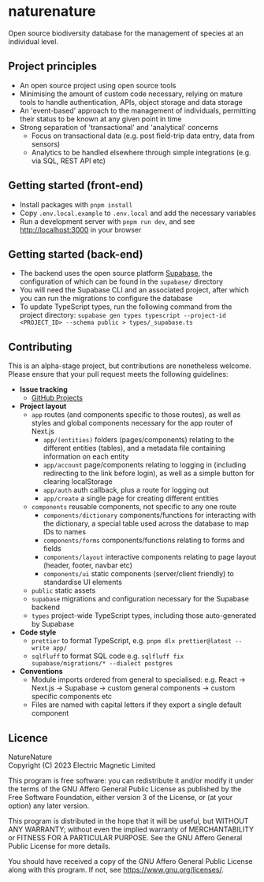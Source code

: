 # naturenature

Open source biodiversity database for the management of species at an individual level.

## Project principles

- An open source project using open source tools
- Minimising the amount of custom code necessary, relying on mature tools to handle authentication, APIs, object storage and data storage
- An 'event-based' approach to the management of individuals, permitting their status to be known at any given point in time
- Strong separation of 'transactional' and 'analytical' concerns
  - Focus on transactional data (e.g. post field-trip data entry, data from sensors)
  - Analytics to be handled elsewhere through simple integrations (e.g. via SQL, REST API etc)

## Getting started (front-end)

- Install packages with `pnpm install`
- Copy `.env.local.example` to `.env.local` and add the necessary variables
- Run a development server with `pnpm run dev`, and see [http://localhost:3000](http://localhost:3000) in your browser

## Getting started (back-end)

- The backend uses the open source platform [Supabase](https://supabase.com/), the configuration of which can be found in the `supabase/` directory
- You will need the Supabase CLI and an associated project, after which you can run the migrations to configure the database
- To update TypeScript types, run the following command from the project directory: `supabase gen types typescript --project-id <PROJECT_ID> --schema public > types/_supabase.ts`

## Contributing

This is an alpha-stage project, but contributions are nonetheless welcome. Please ensure that your pull request meets the following guidelines:

- **Issue tracking**
  - [GitHub Projects](https://github.com/electricmagnetic/naturenature/projects?query=is%3Aopen)
- **Project layout**
  - `app` routes (and components specific to those routes), as well as styles and global components necessary for the app router of Next.js
    - `app/(entities)` folders (pages/components) relating to the different entities (tables), and a metadata file containing information on each entity
    - `app/account` page/components relating to logging in (including redirecting to the link before login), as well as a simple button for clearing localStorage
    - `app/auth` auth callback, plus a route for logging out
    - `app/create` a single page for creating different entities
  - `components` reusable components, not specific to any one route
    - `components/dictionary` components/functions for interacting with the dictionary, a special table used across the database to map IDs to names
    - `components/forms` components/functions relating to forms and fields
    - `components/layout` interactive components relating to page layout (header, footer, navbar etc)
    - `components/ui` static components (server/client friendly) to standardise UI elements
  - `public` static assets
  - `supabase` migrations and configuration necessary for the Supabase backend
  - `types` project-wide TypeScript types, including those auto-generated by Supabase
- **Code style**
  - `prettier` to format TypeScript, e.g. `pnpm dlx prettier@latest --write app/`
  - `sqlfluff` to format SQL code e.g. `sqlfluff fix supabase/migrations/* --dialect postgres`
- **Conventions**
  - Module imports ordered from general to specialised: e.g. React -> Next.js -> Supabase -> custom general components -> custom specific components etc
  - Files are named with capital letters if they export a single default component

## Licence

NatureNature  
Copyright (C) 2023 Electric Magnetic Limited

This program is free software: you can redistribute it and/or modify
it under the terms of the GNU Affero General Public License as
published by the Free Software Foundation, either version 3 of the
License, or (at your option) any later version.

This program is distributed in the hope that it will be useful,
but WITHOUT ANY WARRANTY; without even the implied warranty of
MERCHANTABILITY or FITNESS FOR A PARTICULAR PURPOSE. See the
GNU Affero General Public License for more details.

You should have received a copy of the GNU Affero General Public License
along with this program. If not, see <https://www.gnu.org/licenses/>.
